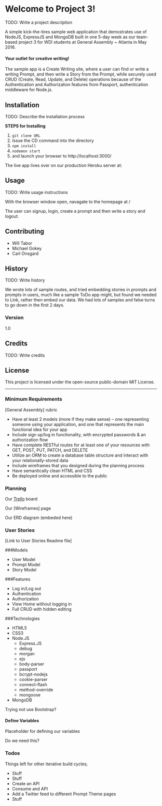 # Welcome to Project 3!

TODO: Write a project description

A simple kick-the-tires sample web application that demostrates use of NodeJS, ExpressJS and MongoDB built in one 5-day week as our team-based project 3 for WDI students at General Assembly ~ Atlanta in May 2016.

#### Your outlet for creative writing!
The sample app is a Create Writing site, where a user can find or write a writing Prompt, and then write a Story from the Prompt, while securely used CRUD (Create, Read, Update, and Delete) operations because of the Authentication and Authorization features from Passport, authentication middleware for Node.js.


## Installation

TODO: Describe the installation process

**STEPS for Installing**

1. `git clone URL`
2. Issue the CD command into the directory
3. `npm install`
4. `nodemon start`
5. and launch your browser to http://localhost:3000/

The live app lives over on our production Heroku server at: *<URL-link>*



## Usage

TODO: Write usage instructions

With the browser window open, navagate to the homepage at /

The user can signup, login, create a prompt and then write a story and logout.


## Contributing
- Will Tabor
- Michael Gokey
- Carl Onsgard



## History

TODO: Write history

We wrote lots of sample routes, and tried embedding stories in prompts and prompts in users, much like a sample ToDo app might, but found we needed to Link, rather then embed our data. We had lots of samples and false turns to go down in the first 2 days.

### Version
1.0

## Credits

TODO: Write credits


## License

This project is licensed under the open-source public-domain MIT License.








----------

### Minimum Requirements
 [General Assembly] rubric

* Have at least 2 models (more if they make sense) – one representing someone using your application, and one that represents the main functional idea for your app
* Include sign up/log in functionality, with encrypted passwords & an authorization flow
* Have complete RESTful routes for at least one of your resources with GET, POST, PUT, PATCH, and DELETE
* Utilize an ORM to create a database table structure and interact with your relationally-stored data
* Include wireframes that you designed during the planning process
* Have semantically clean HTML and CSS
* Be deployed online and accessible to the public



### Planning
Our [Trello](https://trello.com/b/jOxDUXPN/project-3 "Our Trello board") board

Our [Wireframes] page

Our ERD diagram (embeded here)

### User Stories
[Link to User Stories Readme file]

###Models
-   User Model
-   Prompt Model
-   Story Model

###Features
  - Log in/Log out
  - Authentication
  - Authorization
  - View Home without logging in
  - Full CRUD with hidden editing

###Technologies
- HTML5
- CSS3
- Node.JS
  - Express.JS
  - debug
  - morgan
  - ejs
  - body-parser
  - passport
  - bcrypt-nodejs
  - cookie-parser
  - connect-flash
  - method-override
  - mongoose
- MongoDB


Trying not use Bootstrap?




#### Define Variables
Placeholder for defining our variables

Do we need this?


### Todos

Things left for other iterative build cycles;

- Stuff
- Stuff
- Create an API
- Consume and API
- Add a Twitter feed to different Prompt Theme pages
- Stuff





